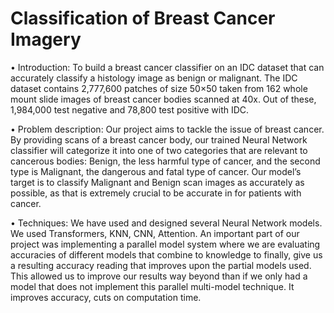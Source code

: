 # Classification of Breast Cancer Imagery
•	Introduction: 
		To build a breast cancer classifier on an IDC dataset that can accurately classify a histology image as benign or malignant. The IDC dataset contains 2,777,600 patches of size 50×50 taken from 162 whole mount slide images of breast cancer bodies scanned at 40x. Out of these, 1,984,000 test negative and 78,800 test positive with IDC.

•	Problem description: 
		Our project aims to tackle the issue of breast cancer. By providing scans of a breast cancer body, our trained Neural Network classifier will categorize it into one of two categories that are relevant to cancerous bodies: Benign, the less harmful type of cancer, and the second type is Malignant, the dangerous and fatal type of cancer. Our model’s target is to classify Malignant and Benign scan images as accurately as possible, as that is extremely crucial to be accurate in for patients with cancer.

•	Techniques: 
		We have used and designed several Neural Network models. We used Transformers, KNN, CNN, Attention. An important part of our project was implementing a parallel model system where we are evaluating accuracies of different models that combine to knowledge to finally, give us a resulting accuracy reading that improves upon the partial models used. This allowed us to improve our results way beyond than if we only had a model that does not implement this parallel multi-model technique. It improves accuracy, cuts on computation time. 

